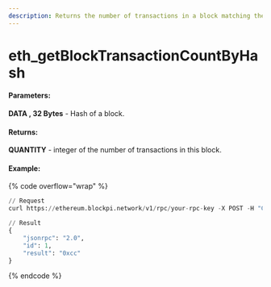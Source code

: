 ```yaml
---
description: Returns the number of transactions in a block matching the given block number.
---
```


# eth\_getBlockTransactionCountByHash

#### **Parameters:**

**DATA , 32 Bytes** - Hash of a block.

#### **Returns:**

**QUANTITY** - integer of the number of transactions in this block.

#### Example:

{% code overflow="wrap" %}
```python
// Request
curl https://ethereum.blockpi.network/v1/rpc/your-rpc-key -X POST -H "Content-Type: application/json" --data '{"jsonrpc":"2.0","method":"eth_getBlockTransactionCountByHash","params":["0xa8d01d6d5e70cb3bd8cd423eaa11714b89adef041141e4ca31bcdc6879543b23"],"id":1}'

// Result
{
    "jsonrpc": "2.0",
    "id": 1,
    "result": "0xcc"
}
```
{% endcode %}
